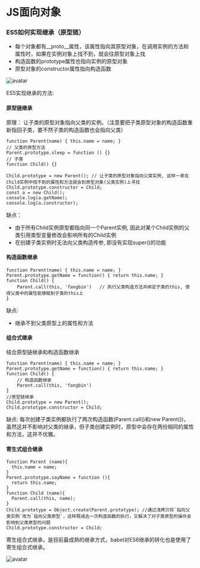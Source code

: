 # JS面向对象

### ES5如何实现继承（原型链）

* 每个对象都有__proto__属性，该属性指向其原型对象，在调用实例的方法和属性时，如果在实例对象上找不到，就会往原型对象上找
* 构造函数的prototype属性也指向实例的原型对象
* 原型对象的constructor属性指向构造函数

![avatar](https://user-gold-cdn.xitu.io/2020/4/4/17144d68b7d0eea1?imageView2/0/w/1280/h/960/format/webp/ignore-error/1)

ES5实现继承的方法:

#### 原型链继承

原理： 让子类的原型对象指向父类的实例。（注意要把子类原型对象的构造函数重新指回子类，要不然子类的构造函数也会指向父类）

    function Parent(name) { this.name = name; }
    // 父类的原型方法
    Parent.prototype.sleep = function () {}
    // 子类
    function Child() {}

    Child.prototype = new Parent(); // 让子类的原型对象指向父类实例, 这样一来在Child实例中找不到的属性和方法就会到原型对象(父类实例)上寻找
    Child.prototype.constructor = Child;
    const a = new Child();
    console.log(a.getName);
    console.log(a.constructor);

缺点：
* 由于所有Child实例原型都指向同一个Parent实例, 因此对某个Child实例的父类引用类型变量修改会影响所有的Child实例
* 在创建子类实例时无法向父类构造传参, 即没有实现super()的功能

#### 构造函数继承

    function Parent(name) { this.name = name; }
    Parent.prototype.getName = function() { return this.name; }
    function Child() {
        Parent.call(this, 'fangbin')   // 执行父类构造方法并绑定子类的this, 使得父类中的属性能够赋到子类的this上
    }

缺点:

* 继承不到父类原型上的属性和方法

#### 组合式继承
结合原型链继承和构造函数继承

    function Parent(name) { this.name = name; }
    Parent.prototype.getName = function() { return this.name; }
    function Child() {
        // 构造函数继承
        Parent.call(this, 'fangbin') 
    }
    //原型链继承
    Child.prototype = new Parent();
    Child.prototype.constructor = Child;

缺点: 每次创建子类实例都执行了两次构造函数(Parent.call()和new Parent())，虽然这并不影响对父类的继承，但子类创建实例时，原型中会存在两份相同的属性和方法，这并不优雅。

#### 寄生式组合继承

    function Parent (name){
      this.name = name;
    }
    Parent.prototype.sayName = function (){
      return this.name;
    }
    function Child (name){
      Parent.call(this, name);
    }
    Child.prototype = Object.create(Parent.prototype); //通过浅拷贝将`指向父类实例`改为`指向父类原型`，这样既减去一次构造函数的执行，又解决了对子类原型的操作会影响到父类原型的问题
    Child.prototype.constructor = Child;

寄生组合式继承，是目前最成熟的继承方式，babel对ES6继承的转化也是使用了寄生组合式继承。

![avatar](https://user-gold-cdn.xitu.io/2020/4/6/1714fd86c8983189?imageView2/0/w/1280/h/960/format/webp/ignore-error/1)